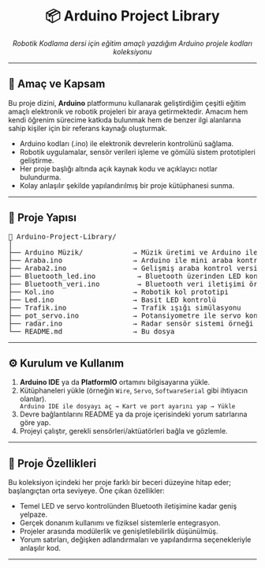 <h1 align="center">📦 Arduino Project Library</h1>
<p align="center">
  <em>Robotik Kodlama dersi için eğitim amaçlı yazdığım Arduino projele kodları koleksiyonu</em>
</p>

<hr>

<h2>🎯 Amaç ve Kapsam</h2>
<p>
  Bu proje dizini, <strong>Arduino</strong> platformunu kullanarak geliştirdiğim çeşitli eğitim amaçlı elektronik ve robotik projeleri bir araya getirmektedir.  
  Amacım hem kendi öğrenim sürecime katkıda bulunmak hem de benzer ilgi alanlarına sahip kişiler için bir referans kaynağı oluşturmak.
</p>
<ul>
  <li>Arduino kodları (.ino) ile elektronik devrelerin kontrolünü sağlama.</li>
  <li>Robotik uygulamalar, sensör verileri işleme ve gömülü sistem prototipleri geliştirme.</li>
  <li>Her proje başlığı altında açık kaynak kodu ve açıklayıcı notlar bulundurma.</li>
  <li>Kolay anlaşılır şekilde yapılandırılmış bir proje kütüphanesi sunma.</li>
</ul>

<hr>

<h2>🧩 Proje Yapısı</h2>

<pre>
📁 Arduino-Project-Library/
│
├── Arduino Müzik/            → Müzik üretimi ve Arduino ile ses projesi
├── Araba.ino                 → Arduino ile mini araba kontrolü
├── Araba2.ino                → Gelişmiş araba kontrol versiyonu
├── Bluetooth_led.ino          → Bluetooth üzerinden LED kontrolü
├── Bluetooth_veri.ino         → Bluetooth veri iletişimi örneği
├── Kol.ino                   → Robotik kol prototipi
├── Led.ino                   → Basit LED kontrolü
├── Trafik.ino                → Trafik ışığı simülasyonu
├── pot_servo.ino             → Potansiyometre ile servo kontrolü
├── radar.ino                 → Radar sensör sistemi örneği
└── README.md                 → Bu dosya
</pre>

<hr>

<h2>⚙️ Kurulum ve Kullanım</h2>
<ol>
  <li><strong>Arduino IDE</strong> ya da <strong>PlatformIO</strong> ortamını bilgisayarına yükle.</li>
  <li>Kütüphaneleri yükle (örneğin <code>Wire</code>, <code>Servo</code>, <code>SoftwareSerial</code> gibi ihtiyacın olanlar).</li>
  <liİlgili proje klasörüne gir ve .ino dosyasını aç.
    <pre><code>Arduino IDE ile dosyayı aç → Kart ve port ayarını yap → Yükle</code></pre>
  <li>Devre bağlantılarını README ya da proje içerisindeki yorum satırlarına göre yap.</li>
  <li>Projeyi çalıştır, gerekli sensörleri/aktüatörleri bağla ve gözlemle.</li>
</ol>

<hr>

<h2>🔧 Proje Özellikleri</h2>
<p>
Bu koleksiyon içindeki her proje farklı bir beceri düzeyine hitap eder; başlangıçtan orta seviyeye. Öne çıkan özellikler:
</p>
<ul>
  <li>Temel LED ve servo kontrolünden Bluetooth iletişimine kadar geniş yelpaze.</li>
  <li>Gerçek donanım kullanımı ve fiziksel sistemlerle entegrasyon.</li>
  <li>Projeler arasında modülerlik ve genişletilebilirlik düşünülmüş.</li>
  <li>Yorum satırları, değişken adlandırmaları ve yapılandırma seçenekleriyle anlaşılır kod.</li>
</ul>

<hr>
